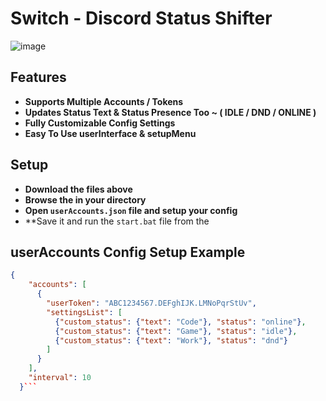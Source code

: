 # Switch - Discord Status Shifter
![image](https://github.com/user-attachments/assets/8bf02b2f-0196-46a7-a756-7dc9d109f6c5)
## Features
- **Supports Multiple Accounts / Tokens**
- **Updates Status Text & Status Presence Too ~ ( IDLE / DND / ONLINE )**
- **Fully Customizable Config Settings**
- **Easy To Use userInterface & setupMenu**
## Setup
- **Download the files above**
- **Browse the in your directory**
- **Open `userAccounts.json` file and setup your config**
- **Save it and run the `start.bat` file from the
## userAccounts Config Setup Example
```json
{
    "accounts": [
      {
        "userToken": "ABC1234567.DEFghIJK.LMNoPqrStUv",
        "settingsList": [
          {"custom_status": {"text": "Code"}, "status": "online"},
          {"custom_status": {"text": "Game"}, "status": "idle"},
          {"custom_status": {"text": "Work"}, "status": "dnd"}
        ]
      }
    ],
    "interval": 10
  }```
